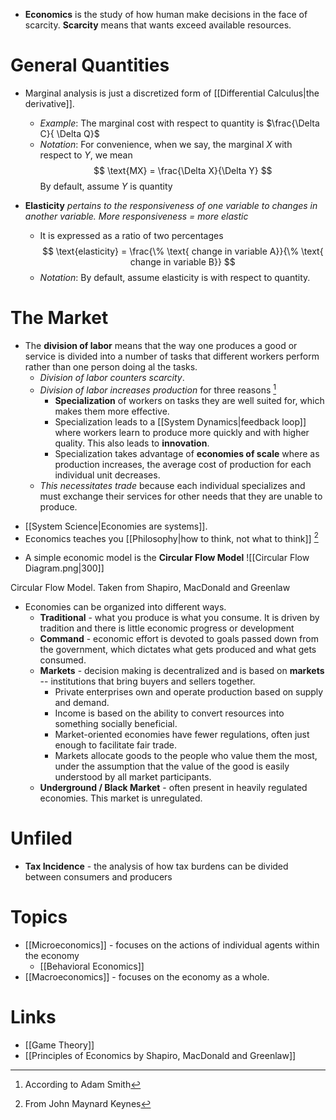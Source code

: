 * **Economics** is the study of how human make decisions in the face of scarcity. **Scarcity** means that wants exceed available resources.

# General Quantities 
* Marginal analysis is just a discretized form of [[Differential Calculus|the derivative]]. 
	* *Example*: The marginal cost with respect to quantity is $\frac{\Delta C}{ \Delta Q}$
	* *Notation*: For convenience, when we say, the marginal $X$ with respect to $Y$, we mean
	  $$
	  \text{MX} = \frac{\Delta X}{\Delta Y}
	  $$
	  By default, assume $Y$ is quantity 
	  
* **Elasticity** *pertains to the responsiveness of one variable to changes in another variable. More responsiveness = more elastic* 
	* It is expressed as a ratio of two percentages 
	  $$
	  \text{elasticity} = \frac{\% \text{ change in variable A}}{\% \text{ change in variable B}}
	  $$
  * *Notation*: By default, assume elasticity is with respect to quantity. 

# The Market 
* The **division of labor** means that the way one produces a good or service is divided into a number of tasks that different workers perform rather than one person doing al the tasks.
	* *Division of labor counters scarcity*. 
	* *Division of labor increases production* for three reasons [^1]
		* **Specialization** of workers on tasks they are well suited for, which makes them more effective.
		* Specialization leads to a [[System Dynamics|feedback loop]] where workers learn to produce more quickly and with higher quality. This also leads to **innovation**.
		* Specialization takes advantage of **economies of scale** where as production increases, the average cost of production for each individual unit decreases. 
	* *This necessitates trade* because each individual specializes and must exchange their services for other needs that they are unable to produce. 

[^1]: According to Adam Smith 

* [[System Science|Economies are systems]]. 
* Economics teaches you [[Philosophy|how to think, not what to think]] [^2]

[^2]: From John Maynard Keynes

* A simple economic model is the **Circular Flow Model**
![[Circular Flow Diagram.png|300]]
<figcaption> Circular Flow Model. Taken from Shapiro, MacDonald and Greenlaw</figcaption>

* Economies can be organized into different ways.
	* **Traditional** - what you produce is what you consume. It is driven by tradition and there is little economic progress or development
	* **Command** - economic effort is devoted to goals passed down from the government, which dictates what gets produced and what gets consumed. 
	* **Markets** - decision making is decentralized and is based on **markets** -- institutions that bring buyers and sellers together. 
		* Private enterprises own and operate production based on supply and demand. 
		* Income is based on the ability to convert resources into something socially beneficial. 
		* Market-oriented economies have fewer regulations, often just enough to facilitate fair trade. 
		* Markets allocate goods to the people who value them the most, under the assumption that the value of the good is easily understood by all market participants. 
	* **Underground / Black Market** - often present in heavily regulated economies. This market is unregulated. 

# Unfiled 
* **Tax Incidence** - the analysis of how tax burdens can be divided between consumers and producers
# Topics 
* [[Microeconomics]] - focuses on the actions of individual agents within the economy
	* [[Behavioral Economics]]
* [[Macroeconomics]] - focuses on the economy as a whole. 

# Links 
* [[Game Theory]] 
* [[Principles of Economics by Shapiro, MacDonald and Greenlaw]]